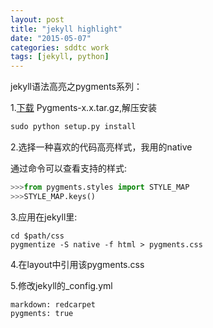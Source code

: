 ```yaml
---
layout: post
title: "jekyll highlight"
date: "2015-05-07"
categories: sddtc work
tags: [jekyll, python]
---
```


jekyll语法高亮之pygments系列：     

1.[下载](https://pypi.python.org/pypi/Pygments) Pygments-x.x.tar.gz,解压安装  

```python
sudo python setup.py install
```

2.选择一种喜欢的代码高亮样式，我用的native  

通过命令可以查看支持的样式:  

```python
>>>from pygments.styles import STYLE_MAP
>>>STYLE_MAP.keys()
```

3.应用在jekyll里:  

```vim
cd $path/css
pygmentize -S native -f html > pygments.css
```

4.在layout中引用该pygments.css  

5.修改jekyll的_config.yml  

```vim
markdown: redcarpet
pygments: true
```
